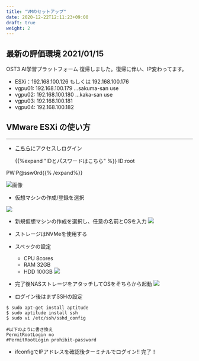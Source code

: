```yaml
---
title: "VMのセットアップ"
date: 2020-12-22T12:11:23+09:00
draft: true
weight: 2
---
```


## 最新の評価環境 2021/01/15
OST3 AI学習プラットフォーム
復帰しました。復帰に伴い、IP変わってます。
* ESXi：192.168.100.126 もしくは 192.168.100.176
* vgpu01: 192.168.100.179 …sakuma-san use
* vgpu02: 192.168.100.180 …kaka-san use
* vgpu03: 192.168.100.181 
* vgpu04: 192.168.100.182


## VMware ESXi の使い方
***

+ [こちら](https://192.168.100.126/)にアクセスしログイン

	{{%expand "IDとパスワードはこちら" %}} ID:root

PW:P@ssw0rd{{% /expand%}}

![画像](/images/vmware_login.PNG?height=400px)

+ 仮想マシンの作成/登録を選択

![](/images/machine.PNG?height=400px)

+ 新規仮想マシンの作成を選択し、任意の名前とOSを入力
![](/images/vm_os.PNG?height=300px)

* ストレージはNVMeを使用する
* スペックの設定
	* CPU 8cores
	* RAM 32GB
	* HDD 100GB
![](/images/vm_spec.PNG?height=300px)

* 完了後NASストレージをアタッチしてOSをそちらから起動
![](/images/vm_strage.PNG?height=300px)

* ログイン後はまずSSHの設定

```
$ sudo apt-get install aptitude
$ sudo aptitude install ssh
$ sudo vi /etc/ssh/sshd_config

#以下のように書き換え
PermitRootLogin no
#PermitRootLogin prohibit-password
```

* ifconfigでIPアドレスを確認後ターミナルでログイン!! 完了！
